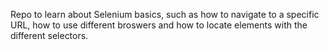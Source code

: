 Repo to learn about Selenium basics, such as how to navigate to a specific URL, how to use different broswers and how to locate elements with the different selectors.
